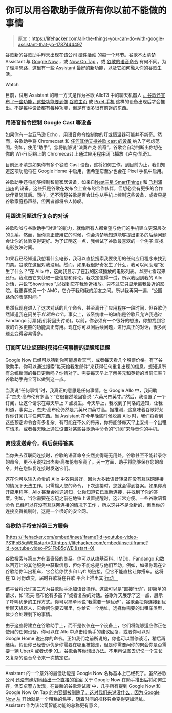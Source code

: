 # 你可以用谷歌助手做所有你以前不能做的事情

> 原文：<https://lifehacker.com/all-the-things-you-can-do-with-google-assistant-that-yo-1787444497>

谷歌新的谷歌助手昨天出现在该公司 [硬件活动](http://lifehacker.com/everything-google-announced-at-its-made-by-google-eve-1787404179) 的每一个环节。谷歌不太清楚 Assistant 与 [Google Now](http://lifehacker.com/top-10-awesome-features-of-google-now-1577427243) ，或 [Now On Tap](http://lifehacker.com/google-now-on-tap-is-cool-but-its-not-that-useful-yet-1736479584) ，或 [谷歌的语音命令](http://lifehacker.com/everything-you-didnt-know-you-could-do-with-google-voi-512727229) 有何不同。为了理清思路，这里有一些 Assistant 最好的新功能，以及它如何融入你的谷歌生活。

Watch

目前，试用 Assistant 的唯一方式是作为谷歌 AlloT3 中的聊天机器人 [。谷歌还宣布了一些功能，这些功能要到像](https://lifehacker.com/a-screenshot-tour-of-allo-googles-new-smart-messaging-1786900047) [谷歌主页](https://madeby.google.com/home/) 或 [Pixel 手机](https://madeby.google.com/phone/) 这样的设备出现后才会推出。不是每种设备都有每种功能，但是有很多很有前途的东西。

### **用语音指令控制 Google Cast 等设备**

如果你有一台亚马逊 Echo ，用语音命令控制你的灯或恒温器可能并不新奇。然而，谷歌助手将 Chromecast 和 [任何其他支持谷歌 cast 的设备](http://lifehacker.com/remains-of-the-day-chromecast-app-to-be-renamed-googl-1766460641#_ga=1.57852522.1347662518.1465819317) 纳入了考虑范围。例如，使用“助手”，您将能够说“演奏卢克·凯奇”。谷歌会自动判断出你想在你的 Wi-Fi 网络上的 Chromecast 上通过应用程序网飞播放《卢克·凯奇》。

目前还不清楚如果你有多个谷歌 Cast 设备，这将如何工作。到目前为止，我们知道这项功能将在 Google Home 中启用，但希望它至少也会在 Pixel 手机中启用。

谷歌助手还将能够控制智能家居设备，如来自[Nest](https://nest.com/)[三星 SmartThings](https://www.smartthings.com/) 和 [飞利浦 Hue](http://www2.meethue.com/en-us/) 的设备。这些只是谷歌在发布会上宣布的合作伙伴，但想必会有更多的合作伙伴紧随其后。同样，还不清楚谷歌是否会让你从手机上控制这些设备，或者只是谷歌家庭扬声器，但两者都将令人惊叹。

### **用跟进问题进行复杂的对话**

谷歌吹嘘与谷歌助手“对话”的能力，就像所有人都希望与他们的手机建立更深层次的关系。然而，当你真正使用它的时候，你会清楚地知道能够提出更多的后续问题会让你的体验变得更好。为了证明这一点，我尝试了谷歌最喜欢的一个例子:查找电影放映时间。

如果我已经知道我想看什么电影，我可以直接搜索我要使用的任何应用程序来找到门票。谷歌在这里对我没用。然而，如果我很好奇发生了什么，我可以问助理“发生了什么？”在 Allo 中，这向我显示了在我的区域播放的电影列表。*华丽七*看起来还行。我点击它来获取一些信息和评论。我决定值得一试，所以我回到我的 Allo 对话，并说“Showtimes ”,以找到它在我附近播放。只不过它只显示离我最近的影院。我更喜欢另一个 AMC，它介于我和我的朋友之间。所以我再问一遍，“公园路角的表演时间。”

虽然我现在进入了这次对话的几个命令，甚至离开了应用程序一段时间，但谷歌仍然知道我在问关于*壮观的七个*。事实上，该系统唯一的缺陷是谷歌只允许我通过 Fandango 订票(我们将回头讨论)。以前，你必须有一个很好的想法，你想找到谷歌的许多更酷的功能真正有用。现在你可以问后续问题，进行真正的对话，很多问题会变得容易得多。

### **订阅可以让您随时获得任何事情的提醒和提醒**

Google Now 已经可以猜到你可能想看天气，或者每天看几个股票价格。有了谷歌助手，你可以通过搜索“每天给我发邮件”来获得任何重复出现的信息。想知道所有总统新闻的每日更新吗？你猜对了。需要每天早上了解美元和英镑的当前汇率？谷歌助手完全可以做到这一点。

当我说“任何事情”时，我真正的意思是任何事情。在 Google Allo 中，我问助手“杰夫·高布伦有多高？”它很自然地回答说:“六英尺四英寸。”然后，我设置了一个订阅，让这个请求在每天早上 7 点发生。今天早上，我收到了阿洛的通知，让我知道，事实上，杰夫·高布伦仍然是六英尺四英寸高。据推测，这意味着谷歌将允许你订阅几乎任何东西。当 Assistant 在今年晚些时候脱离 Allo 时，我们将看到这些预定命令会有多复杂。有可能在不久的将来，你将能够每天早上安排一个出租车请求，或者每天晚上通过设置对某些谷歌助手命令的“订阅”来静音你的手机。

### **离线发送命令，稍后获得答案**

当你失去互联网连接时，谷歌的语音命令突然变得毫无用处。谷歌甚至不能转录你的命令，更不用说找出杰夫·高布伦有多高了。另一方面，助手将能够保存您的命令，并在您恢复连接时发送它们。

这在你可以输入命令的 Allo 中效果最好，因为大多数语音转录在没有互联网连接的情况下无法工作。只需输入您的命令，下次连接时，您就会得到答案。如果你离开应用程序，Allo 甚至会推送通知，让你知道它已重新连接，并找到了你的答案。例如，当你需要在忘记之前在地铁上设置提醒时，这非常方便。一些谷歌语音命令 [已经可以在没有互联网连接的情况下工作](https://lifehacker.com/use-some-google-now-voice-commands-without-an-internet-1733336980) ，所以这并不是全新的，但当你的连接变得挑剔时，这是一个很好的安全网。

### **谷歌助手将支持第三方服务**

 [https://lifehacker.com/embed/inset/iframe?id=youtube-video-PS1FbB5qWEI&start=0](https://lifehacker.com/embed/inset/iframe?id=youtube-video-PS1FbB5qWEI&start=0) 

谷歌搜索与第三方有着奇怪的关系。你可以从维基百科、IMDb、Fandango 和数以百万计的其他服务中获取信息，但你不能总是与他们互动。例如，如果你现在让谷歌给你叫出租车，它会给你优步和 Lyft 的链接，但它不能直接让你搭车。这将在 12 月份改变，届时谷歌将在谷歌 平台上推出其 [行动。](http://www.theverge.com/2016/10/4/13164882/google-assistant-actions-on-google-developer-sdk)

该平台将允许第三方为谷歌助手添加语音操作。这些可以是“直接行动”，即简单的请求，如“杰夫·高布伦有多高？”或者复杂的对话。谷歌昨天展示了这一点，展示了呼叫优步的工作方式。你可以简单地说“我需要一辆优步”，谷歌会把你连接到优步聊天机器人，它会问你要去哪里，你给它一个地址，选择你需要的出租车类型，优步会处理剩下的事情。

由于这些将建立在谷歌助手上，而不是仅仅在一个设备上，它们将能够适应你正在使用的任何设备。你可以在 Allo 中点击给助手的建议回复，或者你可以对 Google Home 说出你的命令。正如我们之前所说的，你也可以暂停谈话，稍后再继续。假设你已经告诉优步你需要在哪里被接走，但是你需要问你的聚会你是否需要一辆 UberX 或者优步 XL。谷歌会等你想出办法。不用再试图去记忆一个又长又复杂的语音命令来一次搞定它。

* * *

Assistant 的一个意外的最佳功能是 Google Now 名称基本上已经死了。虽然谷歌公司 [还没有确切地给出一个直接的答案](http://www.theverge.com/2016/10/4/13122276/google-assistant-works-in-three-different-ways) 关于 Google Now 在助手推出后将如何生存，但安卓警方发现，在最新的谷歌测试版 中，几乎所有提到 Google Now 和 Google Now On Tap [的内容都被删除了。这对我们来说没什么，因为 Google Now](http://www.androidpolice.com/2016/09/20/google-now-is-dead-latest-beta-of-search-app-erases-all-references-to-google-now/) [从](http://lifehacker.com/google-sucks-at-naming-stuff-1738016114) 开始就是一个糟糕的名字，随着时间的推移只会变得更加混乱。Assistant 作为该公司智能功能的总称更有意义。